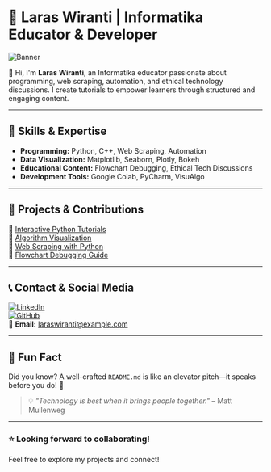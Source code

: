 # 💼 Laras Wiranti | Informatika Educator & Developer  

![Banner](https://github.com/laraswiranti/portfolio/blob/main/banner.jpg)  

👋 Hi, I'm **Laras Wiranti**, an Informatika educator passionate about programming, web scraping, automation, and ethical technology discussions. I create tutorials to empower learners through structured and engaging content.  

---

## 🚀 Skills & Expertise
- **Programming:** Python, C++, Web Scraping, Automation
- **Data Visualization:** Matplotlib, Seaborn, Plotly, Bokeh
- **Educational Content:** Flowchart Debugging, Ethical Tech Discussions
- **Development Tools:** Google Colab, PyCharm, VisuAlgo

---

## 🎯 Projects & Contributions
🔹 [Interactive Python Tutorials](https://github.com/laraswiranti/python-tutorials)  
🔹 [Algorithm Visualization](https://github.com/laraswiranti/algorithms)  
🔹 [Web Scraping with Python](https://github.com/laraswiranti/web-scraping)  
🔹 [Flowchart Debugging Guide](https://github.com/laraswiranti/debugging-flowchart)  

---

## 📞 Contact & Social Media
[![LinkedIn](https://img.shields.io/badge/-LinkedIn-blue?style=flat&logo=linkedin)](https://linkedin.com/in/laraswiranti)  
[![GitHub](https://img.shields.io/badge/-GitHub-black?style=flat&logo=github)](https://github.com/laraswiranti)  
📧 **Email:** [laraswiranti@example.com](mailto:laraswiranti@example.com)  

---

## 🎨 Fun Fact
Did you know? A well-crafted `README.md` is like an elevator pitch—it speaks before you do! 🚀  

> 💡 *"Technology is best when it brings people together."* – Matt Mullenweg  

---

### ⭐ Looking forward to collaborating!
Feel free to explore my projects and connect!  
